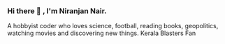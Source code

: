 ### Hi there 👋 , I'm Niranjan Nair.

A hobbyist coder who loves science, football, reading books, geopolitics, watching movies and discovering new things.
Kerala Blasters Fan
